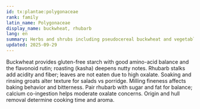 ```yaml
---
id: tx:plantae:polygonaceae
rank: family
latin_name: Polygonaceae
display_name: buckwheat, rhubarb
lang: en
summary: Herbs and shrubs including pseudocereal buckwheat and vegetable rhubarb; this node spans groats/flour and tart petioles used in compotes and pies.
updated: 2025-09-29
---
```


Buckwheat provides gluten-free starch with good amino-acid balance and the flavonoid rutin; roasting (kasha) deepens nutty notes. Rhubarb stalks add acidity and fiber; leaves are not eaten due to high oxalate. Soaking and rinsing groats alter texture for salads vs porridge. Milling fineness affects baking behavior and bitterness. Pair rhubarb with sugar and fat for balance; calcium co-ingestion helps moderate oxalate concerns. Origin and hull removal determine cooking time and aroma.
